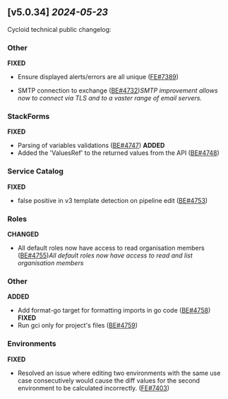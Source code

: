 ## [v5.0.34] _2024-05-23_

Cycloid technical public changelog:

### Other
**FIXED**
- Ensure displayed alerts/errors are all unique ([FE#7389])

- SMTP connection to exchange ([BE#4732])*SMTP improvement allows now to connect via TLS and to a vaster range of email servers.*
### StackForms
**FIXED**
- Parsing of variables validations ([BE#4747])
**ADDED**
- Added the 'ValuesRef' to the returned values from the API ([BE#4748])
### Service Catalog
**FIXED**
- false positive in v3 template detection on pipeline edit ([BE#4753])
### Roles
**CHANGED**
- All default roles now have access to read organisation members ([BE#4755])*All default roles now have access to read and list organisation members*
### Other
**ADDED**
- Add format-go target for formatting imports in go code ([BE#4758])
**FIXED**
- Run gci only for project's files ([BE#4759])
### Environments
**FIXED**
- Resolved an issue where editing two environments with the same use case consecutively would cause the diff values for the second environment to be calculated incorrectly.  ([FE#7403])


[FE#7389]: https://github.com/cycloidio/youdeploy-frontend-web/pull/7389
[BE#4732]: https://github.com/cycloidio/youdeploy-http-api/pull/4732
[BE#4747]: https://github.com/cycloidio/youdeploy-http-api/pull/4747
[BE#4748]: https://github.com/cycloidio/youdeploy-http-api/pull/4748
[BE#4753]: https://github.com/cycloidio/youdeploy-http-api/pull/4753
[BE#4755]: https://github.com/cycloidio/youdeploy-http-api/pull/4755
[BE#4758]: https://github.com/cycloidio/youdeploy-http-api/pull/4758
[BE#4759]: https://github.com/cycloidio/youdeploy-http-api/pull/4759
[FE#7403]: https://github.com/cycloidio/youdeploy-frontend-web/pull/7403
